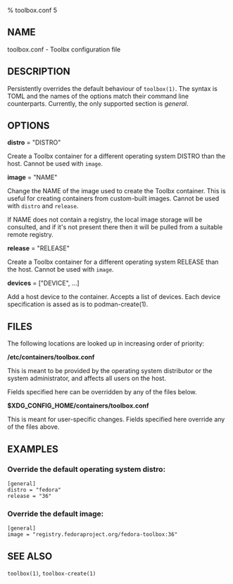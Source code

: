 % toolbox.conf 5

## NAME
toolbox.conf - Toolbx configuration file

## DESCRIPTION

Persistently overrides the default behaviour of `toolbox(1)`. The syntax is
TOML and the names of the options match their command line counterparts.
Currently, the only supported section is *general*.

## OPTIONS

**distro** = "DISTRO"

Create a Toolbx container for a different operating system DISTRO than the
host. Cannot be used with `image`.

**image** = "NAME"

Change the NAME of the image used to create the Toolbx container. This is
useful for creating containers from custom-built images. Cannot be used with
`distro` and `release`.

If NAME does not contain a registry, the local image storage will be
consulted, and if it's not present there then it will be pulled from a suitable
remote registry.

**release** = "RELEASE"

Create a Toolbx container for a different operating system RELEASE than the
host. Cannot be used with `image`.

**devices** = ["DEVICE", ...]

Add a host device to the container. Accepts a list of devices.
Each device specification is assed as is to podman-create(1).

## FILES

The following locations are looked up in increasing order of priority:

**/etc/containers/toolbox.conf**

This is meant to be provided by the operating system distributor or the system
administrator, and affects all users on the host.

Fields specified here can be overridden by any of the files below.

**$XDG_CONFIG_HOME/containers/toolbox.conf**

This is meant for user-specific changes. Fields specified here override any of
the files above.

## EXAMPLES

### Override the default operating system distro:
```
[general]
distro = "fedora"
release = "36"
```

### Override the default image:
```
[general]
image = "registry.fedoraproject.org/fedora-toolbox:36"
```

## SEE ALSO

`toolbox(1)`, `toolbox-create(1)`
